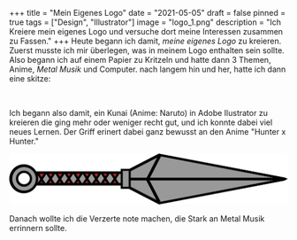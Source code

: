 +++
title = "Mein Eigenes Logo"
date = "2021-05-05"
draft = false
pinned = true
tags = ["Design", "Illustrator"]
image = "logo_1.png"
description = "Ich Kreiere mein eigenes Logo und versuche dort meine Interessen zusammen zu Fassen."
+++
Heute begann ich damit, *meine eigenes Logo* zu kreieren. Zuerst musste ich mir überlegen, was in meinem Logo enthalten sein sollte. Also begann ich auf einem Papier zu Kritzeln und hatte dann 3 Themen, Anime, *Metal Musik* und Computer. nach langem hin und her, hatte ich dann eine skitze: 

![]()

Ich begann also damit, ein Kunai (Anime: Naruto) in Adobe Ilustrator zu kreieren die ging mehr oder weniger recht gut, und ich konnte dabei viel neues Lernen. Der Griff erinert dabei ganz bewusst an den Anime "Hunter x Hunter." 

![Kunai](vektorkunai.png)

Danach wollte ich die Verzerte note machen, die Stark an Metal Musik errinnern sollte.